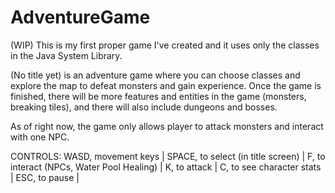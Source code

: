 # AdventureGame
(WIP) This is my first proper game I've created and it uses only the classes in the Java System Library.

(No title yet) is an adventure game where you can choose classes and explore the map to defeat monsters and gain experience. Once the game is finished,
there will be more features and entities in the game (monsters, breaking tiles), and there will also include dungeons and bosses.

As of right now, the game only allows player to attack monsters and interact with one NPC.

CONTROLS:
WASD, movement keys |
SPACE, to select (in title screen) |
F, to interact (NPCs, Water Pool Healing) |
K, to attack |
C, to see character stats |
ESC, to pause |
